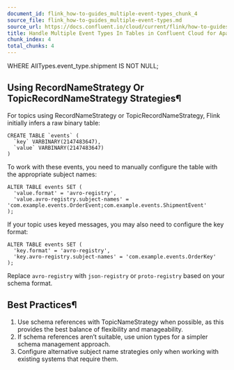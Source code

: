 ```yaml
---
document_id: flink_how-to-guides_multiple-event-types_chunk_4
source_file: flink_how-to-guides_multiple-event-types.md
source_url: https://docs.confluent.io/cloud/current/flink/how-to-guides/multiple-event-types.html
title: Handle Multiple Event Types In Tables in Confluent Cloud for Apache Flink
chunk_index: 4
total_chunks: 4
---
```


WHERE AllTypes.event_type.shipment IS NOT NULL;

## Using RecordNameStrategy Or TopicRecordNameStrategy Strategies¶

For topics using RecordNameStrategy or TopicRecordNameStrategy, Flink initially infers a raw binary table:

    CREATE TABLE `events` (
      `key` VARBINARY(2147483647),
      `value` VARBINARY(2147483647)
    )

To work with these events, you need to manually configure the table with the appropriate subject names:

    ALTER TABLE events SET (
      'value.format' = 'avro-registry',
      'value.avro-registry.subject-names' = 'com.example.events.OrderEvent;com.example.events.ShipmentEvent'
    );

If your topic uses keyed messages, you may also need to configure the key format:

    ALTER TABLE events SET (
      'key.format' = 'avro-registry',
      'key.avro-registry.subject-names' = 'com.example.events.OrderKey'
    );

Replace `avro-registry` with `json-registry` or `proto-registry` based on your schema format.

## Best Practices¶

  1. Use schema references with TopicNameStrategy when possible, as this provides the best balance of flexibility and manageability.
  2. If schema references aren’t suitable, use union types for a simpler schema management approach.
  3. Configure alternative subject name strategies only when working with existing systems that require them.
